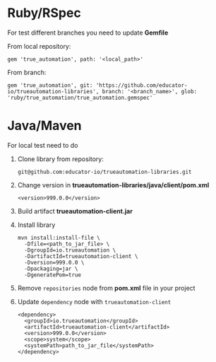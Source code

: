 # Ruby/RSpec
  For test different branches you need to update **Gemfile**
  
  From local repository: 
      
    gem 'true_automation', path: '<local_path>'
    
  From branch:
  
    gem 'true_automation', git: 'https://github.com/educator-io/trueautomation-libraries', branch: '<branch_name>', glob: 'ruby/true_automation/true_automation.gemspec'

# Java/Maven
For local test need to do
  1. Clone library from repository:
      ```
      git@github.com:educator-io/trueautomation-libraries.git 
      ```
  
  2. Change version in **trueautomation-libraries/java/client/pom.xml**
     ```
     <version>999.0.0</version>
     ```
  
  3. Build artifact **trueautomation-client.jar**
  
  4. Install library
     ```
     mvn install:install-file \
       -Dfile=<path_to_jar_file> \
       -DgroupId=io.trueautomation \
       -DartifactId=trueautomation-client \
       -Dversion=999.0.0 \
       -Dpackaging=jar \
       -DgeneratePom=true
     ``` 
  5. Remove `repositories` node from **pom.xml** file in your project
  
  6. Update `dependency` node with `trueautomation-client` 
     ```
     <dependency>
       <groupId>io.trueautomation</groupId>
       <artifactId>trueautomation-client</artifactId>
       <version>999.0.0</version>
       <scope>system</scope>
       <systemPath>path_to_jar_file</systemPath>
     </dependency>
     ```
